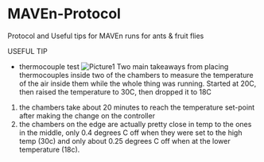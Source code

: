 # MAVEn-Protocol
Protocol and Useful tips for MAVEn runs for ants &amp; fruit flies

USEFUL TIP
- thermocouple test 
![Picture1](https://user-images.githubusercontent.com/98350318/151409179-be4744b2-6027-4531-91f6-f3ea0746ad05.jpg)
Two main takeaways from placing thermocouples inside two of the chambers to measure the temperature of the air inside them while the whole thing was running. Started at 20C, then raised the temperature to 30C, then dropped it to 18C 
1) the chambers take about 20 minutes to reach the temperature set-point after making the change on the controller
2) the chambers on the edge are actually pretty close in temp to the ones in the middle, only 0.4 degrees C off when they were set to the high temp (30c) and only about 0.25 degrees C off when at the lower temperature (18c). 
